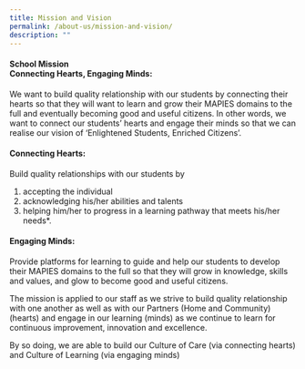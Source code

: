 ```yaml
---
title: Mission and Vision
permalink: /about-us/mission-and-vision/
description: ""
---
```

<h4><strong>School Mission<br /></strong>Connecting Hearts, Engaging Minds:</h4>
<p>We want to build quality relationship with our students by connecting their hearts so that they will want to learn and grow their MAPIES domains to the full and eventually becoming good and useful citizens. In other words, we want to connect our students&rsquo; hearts and engage their minds so that we can realise our vision of &lsquo;Enlightened Students, Enriched Citizens&rsquo;.</p>
<h4>Connecting Hearts:</h4>
<p>Build quality relationships with our students by</p>
<ol>
<li>accepting the individual</li>
<li>acknowledging his/her abilities and talents</li>
<li>helping him/her to progress in a learning pathway that meets his/her needs*.</li>
</ol>
<h4>Engaging Minds:</h4>
<p>Provide platforms for learning to guide and help our students to develop their MAPIES domains to the full so that they will grow in knowledge, skills and values, and glow to become good and useful citizens.</p>
<p>The mission is applied to our staff as we strive to build quality relationship with one another as well as with our Partners (Home and Community) (hearts) and engage in our learning (minds) as we continue to learn for continuous improvement, innovation and excellence.</p>
<p>By so doing, we are able to build our Culture of Care (via connecting hearts) and Culture of Learning (via engaging minds)</p>
